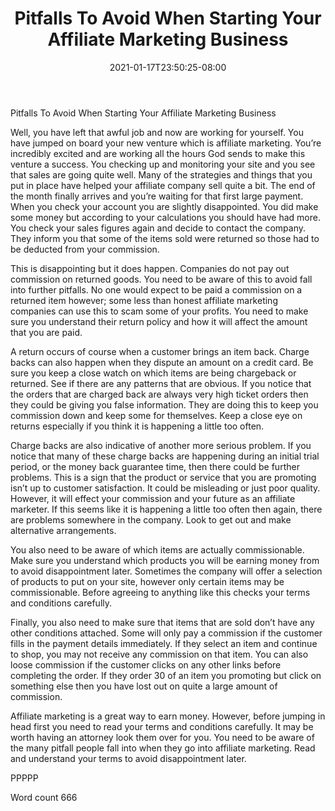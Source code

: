 ﻿---
title: "Pitfalls To Avoid When Starting Your Affiliate Marketing Business"
date: 2021-01-17T23:50:25-08:00
description: "TXT Tips for Web Success"
featured_image: "/images/TXT.jpg"
tags: ["TXT"]
---

Pitfalls To Avoid When Starting Your Affiliate Marketing Business

Well, you have left that awful job and now are working for yourself. You have jumped on board your new venture which is affiliate marketing. You’re incredibly excited and are working all the hours God sends to make this venture a success. You checking up and monitoring your site and you see that sales are going quite well. Many of the strategies and things that you put in place have helped your affiliate company sell quite a bit. The end of the month finally arrives and you’re waiting for that first large payment. When you check your account you are slightly disappointed. You did make some money but according to your calculations you should have had more. You check your sales figures again and decide to contact the company. They inform you that some of the items sold were returned so those had to be deducted from your commission.

This is disappointing but it does happen. Companies do not pay out commission on returned goods. You need to be aware of this to avoid fall into further pitfalls. No one would expect to be paid a commission on a returned item however; some less than honest affiliate marketing companies can use this to scam some of your profits. You need to make sure you understand their return policy and how it will affect the amount that you are paid.

A return occurs of course when a customer brings an item back. Charge backs can also happen when they dispute an amount on a credit card. Be sure you keep a close watch on which items are being chargeback or returned. See if there are any patterns that are obvious. If you notice that the orders that are charged back are always very high ticket orders then they could be giving you false information. They are doing this to keep you commission down and keep some for themselves. Keep a close eye on returns especially if you think it is happening a little too often.

Charge backs are also indicative of another more serious problem. If you notice that many of these charge backs are happening during an initial trial period, or  the money back guarantee time, then there could be further problems. This is a sign that the product or service that you are promoting isn’t up to customer satisfaction. It could be misleading or just poor quality. However, it will effect your commission and your future as an affiliate marketer. If this seems like it is happening a little too often then again, there are problems somewhere in the company. Look to get out and make alternative arrangements.

You also need to be aware of which items are actually commissionable. Make sure you understand which products you will be earning money from to avoid disappointment later. Sometimes the company will offer a selection of products to put on your site, however only certain items may be commissionable. Before agreeing to anything like this checks your terms and conditions carefully.

Finally, you also need to make sure that items that are sold don’t have any other conditions attached. Some will only pay a commission if the customer fills in the payment details immediately. If they select an item and continue to shop, you may not receive any commission on that item. You can also loose commission if the customer clicks on any other links before completing the order. If they order 30 of an item you promoting but click on something else then you have lost out on quite a large amount of commission.

Affiliate marketing is a great way to earn money. However, before jumping in head first you need to read your terms and conditions carefully. It may be worth having an attorney look them over for you. You need to be aware of the many pitfall people fall into when they go into affiliate marketing. Read and understand your terms to avoid disappointment later.

PPPPP

Word count 666
